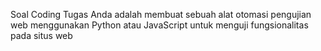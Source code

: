 Soal Coding Tugas Anda adalah membuat sebuah alat otomasi pengujian web menggunakan Python atau JavaScript untuk menguji fungsionalitas pada situs web
